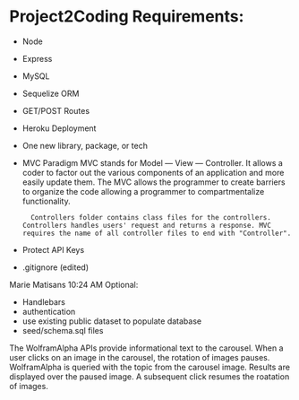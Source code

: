 # Project2Coding Requirements:
- Node
- Express
- MySQL
- Sequelize ORM
- GET/POST Routes
- Heroku Deployment
- One new library, package, or tech 
- MVC Paradigm
        MVC stands for Model — View — Controller. It allows a coder to factor out the various components of an application and more easily update them. The MVC allows the programmer to create barriers to organize the code allowing a programmer to compartmentalize functionality.

        Controllers folder contains class files for the controllers. Controllers handles users' request and returns a response. MVC requires the name of all controller files to end with "Controller". 

        
- Protect API Keys
- .gitignore (edited) 


Marie Matisans 10:24 AM
Optional:
- Handlebars
- authentication
- use existing public dataset to populate database
- seed/schema.sql files



The WolframAlpha APIs provide informational text to the carousel. When a user clicks on an image in the carousel, the rotation of images pauses. WolframAlpha is queried with the topic from the carousel image. Results are displayed over the paused image. A subsequent click resumes the roatation of images.
